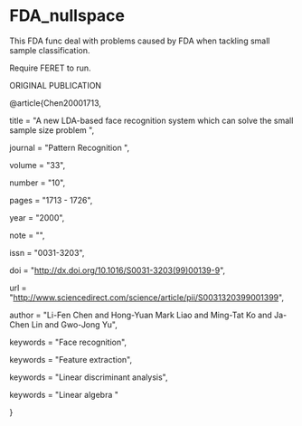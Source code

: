 FDA_nullspace
=============
This FDA func deal with problems caused by FDA when tackling small sample classification.

Require FERET to run.

ORIGINAL PUBLICATION

@article{Chen20001713,

title = "A new LDA-based face recognition system which can solve the small sample size problem ",

journal = "Pattern Recognition ",

volume = "33",

number = "10",

pages = "1713 - 1726",

year = "2000",

note = "",

issn = "0031-3203",

doi = "http://dx.doi.org/10.1016/S0031-3203(99)00139-9",

url = "http://www.sciencedirect.com/science/article/pii/S0031320399001399",

author = "Li-Fen Chen and Hong-Yuan Mark Liao and Ming-Tat Ko and Ja-Chen Lin and Gwo-Jong Yu",

keywords = "Face recognition",

keywords = "Feature extraction",

keywords = "Linear discriminant analysis",

keywords = "Linear algebra "

}
